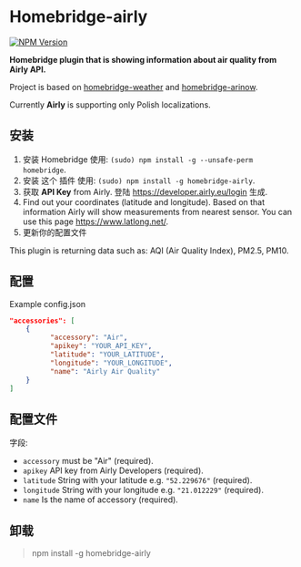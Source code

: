 # Homebridge-airly
[![NPM Version](https://img.shields.io/npm/v/homebridge-airly.svg)](https://www.npmjs.com/package/homebridge-airly)

**Homebridge plugin that is showing information about air quality from Airly API.**

Project is based on [homebridge-weather](https://github.com/werthdavid/homebridge-weather) and [homebridge-arinow](https://github.com/ToddGreenfield/homebridge-airnow).

Currently **Airly** is supporting only Polish localizations.

## 安装
1. 安装 Homebridge 使用: `(sudo) npm install -g --unsafe-perm homebridge`.
1. 安装 这个 插件 使用: `(sudo) npm install -g homebridge-airly`.
1. 获取 **API Key** from Airly. 登陆 <https://developer.airly.eu/login> 生成.
1. Find out your coordinates (latitude and longitude). Based on that information Airly will show measurements from nearest sensor. You can use this page <https://www.latlong.net/>.
1. 更新你的配置文件

This plugin is returning data such as: AQI (Air Quality Index), PM2.5, PM10.

## 配置
Example config.json

```json
"accessories": [
    {
          "accessory": "Air",
          "apikey": "YOUR_API_KEY",
          "latitude": "YOUR_LATITUDE",
          "longitude": "YOUR_LONGITUDE",
          "name": "Airly Air Quality"
    }
]
```

## 配置文件
字段:
- `accessory` must be "Air" (required).
- `apikey` API key from Airly Developers (required).
- `latitude` String with your latitude e.g. `"52.229676"` (required).
- `longitude` String with your longitude e.g. `"21.012229"` (required).
- `name` Is the name of accessory (required).


## 卸载
> npm install -g homebridge-airly
